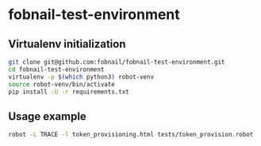 # fobnail-test-environment

## Virtualenv initialization

```bash
git clone git@github.com:fobnail/fobnail-test-environment.git
cd fobnail-test-environment
virtualenv -p $(which python3) robot-venv
source robot-venv/bin/activate
pip install -U -r requirements.txt
```

## Usage example

```bash
robot -L TRACE -l token_provisioning.html tests/token_provision.robot
```
